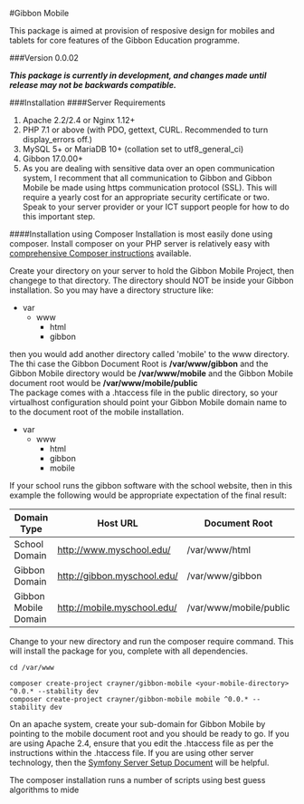 #Gibbon Mobile

This package is aimed at provision of resposive design for mobiles and tablets for core features of the Gibbon Education programme.

###Version 0.0.02

_**This package is currently in development, and changes made until release may not be backwards compatible.**_

###Installation
####Server Requirements
1.  Apache 2.2/2.4 or Nginx 1.12+
2.  PHP 7.1 or above (with PDO, gettext, CURL. Recommended to turn display_errors off.)
3.  MySQL 5+ or MariaDB 10+ (collation set to utf8_general_ci)
4.  Gibbon 17.0.00+
5.  As you are dealing with sensitive data over an open communication system, I recomment that all communication to Gibbon and Gibbon Mobile be made using https communication protocol (SSL).  This will require a yearly cost for an appropriate security certificate or two.  Speak to your server provider or your ICT support people for how to do this important step. 

####Installation using Composer
Installation is most easily done using composer.  Install composer on your PHP server is relatively easy with [comprehensive Composer instructions](https://getcomposer.org/doc/00-intro.md) available.

Create your directory on your server to hold the Gibbon Mobile Project, then changege to that directory.  The directory should NOT be inside your Gibbon installation.  So you may have a directory structure like:

* var
    * www
        * html
        * gibbon
        
 then you would add another directory called 'mobile' to the www directory.  The thi case the Gibbon Document Root is __/var/www/gibbon__  and the Gibbon Mobile directory would be __/var/www/mobile__ and the Gibbon Mobile document root would be __/var/www/mobile/public__  
The package comes with a .htaccess file in the public directory, so your virtualhost configuration should point your Gibbon Mobile domain name to to the document root of the mobile installation.

* var
    * www
        * html
        * gibbon
        * mobile
        
If your school runs the gibbon software with the school website, then in this example the following would be appropriate expectation of the final result:

| Domain Type          | Host URL                    | Document Root          |
|----------------------|-----------------------------|------------------------|
| School Domain        | http://www.myschool.edu/    | /var/www/html          |
| Gibbon Domain        | http://gibbon.myschool.edu/ | /var/www/gibbon        |
| Gibbon Mobile Domain | http://mobile.myschool.edu/ | /var/www/mobile/public |

Change to your new directory and run the composer require command.  This will install the package for you, complete with all dependencies.

```
cd /var/www

composer create-project crayner/gibbon-mobile <your-mobile-directory> ^0.0.* --stability dev
composer create-project crayner/gibbon-mobile mobile ^0.0.* --stability dev
```
On an apache system, create your sub-domain for Gibbon Mobile by pointing to the mobile document root and you should be ready to go.  If you are using Apache 2.4, ensure that you edit the .htaccess file as per the instructions within the .htaccess file.  If you are using other server technology, then the [Symfony Server Setup Document](https://symfony.com/doc/current/setup/web_server_configuration.html) will be helpful.

The composer installation runs a number of scripts using best guess algorithms to mide